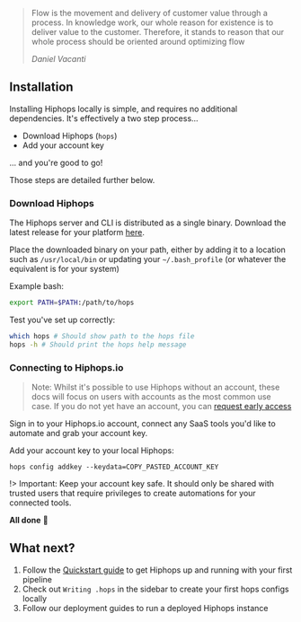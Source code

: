 > Flow is the movement and delivery of customer value through a process. In knowledge work, our whole reason for existence is to deliver value to the customer. Therefore, it stands to reason that our whole process should be oriented around optimizing flow
>
> <cite>Daniel Vacanti</cite>

## Installation

Installing Hiphops locally is simple, and requires no additional dependencies. It's effectively a two step process...

- Download Hiphops (`hops`)
- Add your account key

... and you're good to go!

Those steps are detailed further below.


### Download Hiphops

The Hiphops server and CLI is distributed as a single binary. Download the latest release for your platform [here](https://github.com/hiphops-io/hops/releases/latest).

Place the downloaded binary on your path, either by adding it to a location such as `/usr/local/bin` or updating your `~/.bash_profile` (or whatever the equivalent is for your system)

Example bash:

```bash
export PATH=$PATH:/path/to/hops
```

Test you've set up correctly:

```bash
which hops # Should show path to the hops file
hops -h # Should print the hops help message
```

### Connecting to Hiphops.io

> Note: Whilst it's possible to use Hiphops without an account, these docs will focus on users with accounts as the most common use case. If you do not yet have an account, you can [request early access](https://www.hiphops.io/)

Sign in to your Hiphops.io account, connect any SaaS tools you'd like to automate and grab your account key.

Add your account key to your local Hiphops:

`hops config addkey --keydata=COPY_PASTED_ACCOUNT_KEY`

!> Important: Keep your account key safe. It should only be shared with trusted users that require privileges to create automations for your connected tools.

**All done** :tada:


## What next?

1. Follow the [Quickstart guide](start-quickstart.md) to get Hiphops up and running with your first pipeline
1. Check out `Writing .hops` in the sidebar to create your first hops configs locally
1. Follow our deployment guides to run a deployed Hiphops instance
